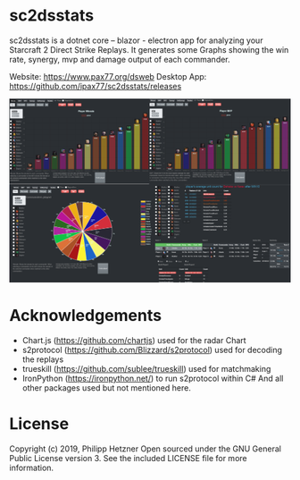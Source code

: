 # sc2dsstats

sc2dsstats is a dotnet core – blazor - electron app for analyzing your Starcraft 2 Direct Strike Replays. It generates some Graphs showing the win rate, synergy, mvp and damage output of each commander.

Website: https://www.pax77.org/dsweb
Desktop App: https://github.com/ipax77/sc2dsstats/releases

![sample graph](/images/dsweb_desktop.png)

# Acknowledgements
* Chart.js (https://github.com/chartjs) used for the radar Chart
* s2protocol (https://github.com/Blizzard/s2protocol) used for decoding the replays
* trueskill (https://github.com/sublee/trueskill) used for matchmaking
* IronPython (https://ironpython.net/) to run s2protocol within C#
And all other packages used but not mentioned here.


# License

Copyright (c) 2019, Philipp Hetzner
Open sourced under the GNU General Public License version 3. See the included LICENSE file for more information.


